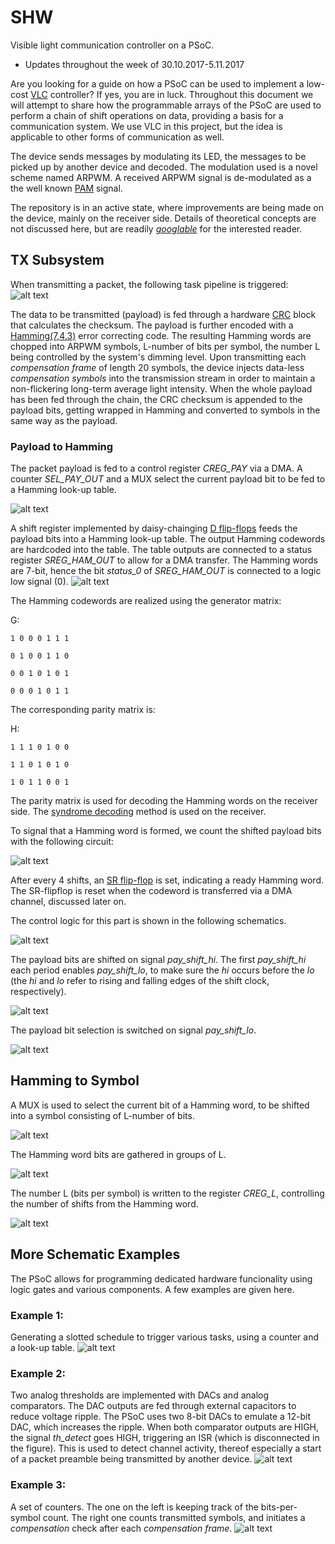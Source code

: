 # SHW
Visible light communication controller on a PSoC.

* Updates throughout the week of 30.10.2017-5.11.2017

Are you looking for a guide on how a PSoC can be used to implement a low-cost [VLC](https://en.wikipedia.org/wiki/Visible_light_communication) controller? If yes, you are in luck. Throughout this document we will attempt to share how the programmable arrays of the PSoC are used to perform a chain of shift operations on data, providing a basis for a communication system. We use VLC in this project, but the idea is applicable to other forms of communication as well.

The device sends messages by modulating its LED, the messages to be picked up by another device and decoded. The modulation used is a novel scheme named ARPWM. A received ARPWM signal is de-modulated as a the well known [PAM](https://en.wikipedia.org/wiki/Pulse-amplitude_modulation) signal.

The repository is in an active state, where improvements are being made on the device, mainly on the receiver side. Details of theoretical concepts are not discussed here, but are readily [*googlable*](https://www.google.com/) for the interested reader.

## TX Subsystem
When transmitting a packet, the following task pipeline is triggered:
![alt text](images/tx/tx_tasks4.png?raw=true "Transmission task pipeline")

The data to be transmitted (payload) is fed through a hardware [CRC](https://en.wikipedia.org/wiki/Cyclic_redundancy_check) block that calculates the checksum. The payload is further encoded with a [Hamming(7,4,3)](https://en.wikipedia.org/wiki/Hamming_code) error correcting code. The resulting Hamming words are chopped into ARPWM symbols, L-number of bits per symbol, the number L being controlled by the system's dimming level. Upon transmitting each *compensation frame* of length 20 symbols, the device injects data-less *compensation symbols* into the transmission stream in order to maintain a non-flickering long-term average light intensity. When the whole payload has been fed through the chain, the CRC checksum is appended to the payload bits, getting wrapped in Hamming and converted to symbols in the same way as the payload.

### Payload to Hamming
The packet payload is fed to a control register *CREG_PAY* via a DMA. A counter *SEL_PAY_OUT* and a MUX select the current payload bit to be fed to a Hamming look-up table.

![alt text](images/tx/pay_sel.PNG?raw=true "Selecting payload bit")

A shift register implemented by daisy-chainging [D flip-flops](https://en.wikipedia.org/wiki/Flip-flop_%28electronics%29#D_flip-flop) feeds the payload bits into a Hamming look-up table. The output Hamming codewords are hardcoded into the table. The table outputs are connected to a status register *SREG_HAM_OUT* to allow for a DMA transfer. The Hamming words are 7-bit, hence the bit *status_0* of *SREG_HAM_OUT* is connected to a logic low signal (0). 
![alt text](images/tx/pay_shift.PNG?raw=true "Shifting payload bits")

The Hamming codewords are realized using the generator matrix:

G:

    1 0 0 0 1 1 1
    
    0 1 0 0 1 1 0
    
    0 0 1 0 1 0 1
    
    0 0 0 1 0 1 1
    

The corresponding parity matrix is:

H:

    1 1 1 0 1 0 0
    
    1 1 0 1 0 1 0
    
    1 0 1 1 0 0 1
    

The parity matrix is used for decoding the Hamming words on the receiver side. The [syndrome decoding](https://en.wikipedia.org/wiki/Decoding_methods#Syndrome_decoding) method is used on the receiver.

To signal that a Hamming word is formed, we count the shifted payload bits with the following circuit:

![alt text](images/tx/ham_cnt_in.PNG?raw=true "Counting payload bits to Hamming")

After every 4 shifts, an [SR flip-flop](http://www.learnabout-electronics.org/Digital/dig52.php) is set, indicating a ready Hamming word. The SR-flipflop is reset when the codeword is transferred via a DMA channel, discussed later on.

The control logic for this part is shown in the following schematics.

![alt text](images/tx/pay_en.PNG?raw=true "Enabling the *pay* section")

The payload bits are shifted on signal *pay_shift_hi*. The first *pay_shift_hi* each period enables *pay_shift_lo*, to make sure the *hi* occurs before the *lo* (the *hi* and *lo* refer to rising and falling edges of the shift clock, respectively).

![alt text](images/tx/pay_en_lo.PNG?raw=true "*pay_shift_hi*")

The payload bit selection is switched on signal *pay_shift_lo*.

![alt text](images/tx/pay_shift_lo.PNG?raw=true "*pay_shift_lo*")

## Hamming to Symbol
A MUX is used to select the current bit of a Hamming word, to be shifted into a symbol consisting of L-number of bits.

![alt text](images/tx/ham_sel.PNG?raw=true "*Selecting Hamming word bit*")

The Hamming word bits are gathered in groups of L. 

![alt text](images/tx/ser_shift_L.PNG?raw=true "*Shifting the Hamming word bit*")

The number L (bits per symbol) is written to the register *CREG_L*, controlling the number of shifts from the Hamming word.

![alt text](images/tx/cnt_L.PNG?raw=true "*Counting bits per symbol*")


## More Schematic Examples
The PSoC allows for programming dedicated hardware funcionality using logic gates and various components. A few examples are given here.

### Example 1:
Generating a slotted schedule to trigger various tasks, using a counter and a look-up table.
![alt text](images/slots.PNG?raw=true "Slotted schedule")

### Example 2:
Two analog thresholds are implemented with DACs and analog comparators. The DAC outputs are fed through external capacitors to reduce voltage ripple. The PSoC uses two 8-bit DACs to emulate a 12-bit DAC, which increases the ripple. When both comparator outputs are HIGH, the signal *th_detect* goes HIGH, triggering an ISR (which is disconnected in the figure). This is used to detect channel activity, thereof especially a start of a packet preamble being transmitted by another device.
![alt text](images/th.PNG?raw=true "Thresholds")

### Example 3:
A set of counters. The one on the left is keeping track of the bits-per-symbol count. The right one counts transmitted symbols, and initiates a *compensation* check after each *compensation frame*.
![alt text](images/tx_schem_cnt_sym.png?raw=true "Thresholds")
